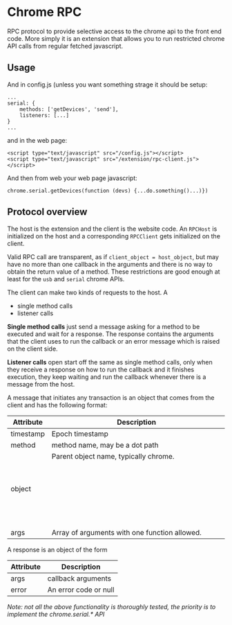 # Chrome RPC

RPC protocol to provide selective access to the chrome api to the
front end code. More simply it is an extension that allows you to run
restricted chrome API calls from regular fetched javascript.

## Usage

And in config.js (unless you want something strage it should be setup:

	...
	serial: {
		methods: ['getDevices', 'send'],
		listeners: [...]
	}
	...

and in the web page:

	<script type="text/javascript" src="/config.js"></script>
	<script type="text/javascript" src="/extension/rpc-client.js"></script>

And then from web your web page javascript:

	chrome.serial.getDevices(function (devs) {...do.something()...)})

## Protocol overview

The host is the extension and the client is the website code. An
`RPCHost` is initialized on the host and a corresponding `RPCClient`
gets initialized on the client.

Valid RPC call are transparent, as if `client_object = host_object`,
but may have no more than one callback in the arguments and there is
no way to obtain the return value of a method. These restrictions are
good enough at least for the `usb` and `serial` chrome APIs.

The client can make two kinds of requests to the host. A

- single method calls
- listener calls

**Single method calls** just send a message asking for a method to be
executed and wait for a response. The response contains the arguments
that the client uses to run the callback or an error message which is
raised on the client side.

**Listener calls** open start off the same as single method calls,
  only when they receive a response on how to run the callback and it
  finishes execution, they keep waiting and run the callback whenever
  there is a message from the host.

A message that initiates any transaction is an object that comes from
the client and has the following format:

Attribute | Description
-----|----
timestamp | Epoch timestamp
method | method name, may be a dot path
object | Parent object name, typically chrome.<object>
args | Array of arguments with one function allowed.

A response is an object of the form

Attribute | Description
-----|----
args | callback arguments
error | An error code or null

*Note: not all the above functionality is thoroughly tested, the
 priority is to implement the chrome.serial.\* API*
